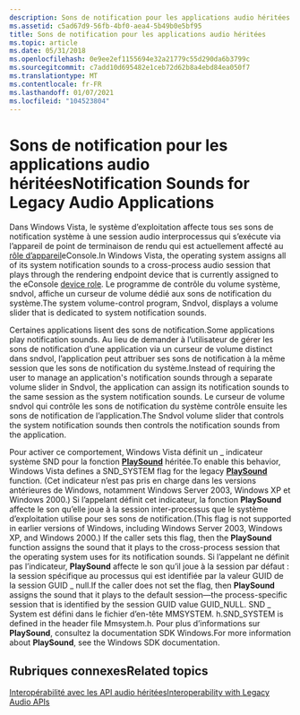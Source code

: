 ```yaml
---
description: Sons de notification pour les applications audio héritées
ms.assetid: c5ad67d9-56fb-4bf0-aea4-5b49b0e5bf95
title: Sons de notification pour les applications audio héritées
ms.topic: article
ms.date: 05/31/2018
ms.openlocfilehash: 0e9ee2ef1155694e32a21779c55d290da6b3799c
ms.sourcegitcommit: c7add10d695482e1ceb72d62b8a4ebd84ea050f7
ms.translationtype: MT
ms.contentlocale: fr-FR
ms.lasthandoff: 01/07/2021
ms.locfileid: "104523804"
---
```

# <a name="notification-sounds-for-legacy-audio-applications"></a><span data-ttu-id="411b6-103">Sons de notification pour les applications audio héritées</span><span class="sxs-lookup"><span data-stu-id="411b6-103">Notification Sounds for Legacy Audio Applications</span></span>

<span data-ttu-id="411b6-104">Dans Windows Vista, le système d’exploitation affecte tous ses sons de notification système à une session audio interprocessus qui s’exécute via l’appareil de point de terminaison de rendu qui est actuellement affecté au [rôle d’appareil](device-roles.md)eConsole.</span><span class="sxs-lookup"><span data-stu-id="411b6-104">In Windows Vista, the operating system assigns all of its system notification sounds to a cross-process audio session that plays through the rendering endpoint device that is currently assigned to the eConsole [device role](device-roles.md).</span></span> <span data-ttu-id="411b6-105">Le programme de contrôle du volume système, sndvol, affiche un curseur de volume dédié aux sons de notification du système.</span><span class="sxs-lookup"><span data-stu-id="411b6-105">The system volume-control program, Sndvol, displays a volume slider that is dedicated to system notification sounds.</span></span>

<span data-ttu-id="411b6-106">Certaines applications lisent des sons de notification.</span><span class="sxs-lookup"><span data-stu-id="411b6-106">Some applications play notification sounds.</span></span> <span data-ttu-id="411b6-107">Au lieu de demander à l’utilisateur de gérer les sons de notification d’une application via un curseur de volume distinct dans sndvol, l’application peut attribuer ses sons de notification à la même session que les sons de notification du système.</span><span class="sxs-lookup"><span data-stu-id="411b6-107">Instead of requiring the user to manage an application's notification sounds through a separate volume slider in Sndvol, the application can assign its notification sounds to the same session as the system notification sounds.</span></span> <span data-ttu-id="411b6-108">Le curseur de volume sndvol qui contrôle les sons de notification du système contrôle ensuite les sons de notification de l’application.</span><span class="sxs-lookup"><span data-stu-id="411b6-108">The Sndvol volume slider that controls the system notification sounds then controls the notification sounds from the application.</span></span>

<span data-ttu-id="411b6-109">Pour activer ce comportement, Windows Vista définit un \_ indicateur système SND pour la fonction [**PlaySound**](/previous-versions//dd743680(v=vs.85)) héritée.</span><span class="sxs-lookup"><span data-stu-id="411b6-109">To enable this behavior, Windows Vista defines a SND\_SYSTEM flag for the legacy [**PlaySound**](/previous-versions//dd743680(v=vs.85)) function.</span></span> <span data-ttu-id="411b6-110">(Cet indicateur n’est pas pris en charge dans les versions antérieures de Windows, notamment Windows Server 2003, Windows XP et Windows 2000.) Si l’appelant définit cet indicateur, la fonction **PlaySound** affecte le son qu’elle joue à la session inter-processus que le système d’exploitation utilise pour ses sons de notification.</span><span class="sxs-lookup"><span data-stu-id="411b6-110">(This flag is not supported in earlier versions of Windows, including Windows Server 2003, Windows XP, and Windows 2000.) If the caller sets this flag, then the **PlaySound** function assigns the sound that it plays to the cross-process session that the operating system uses for its notification sounds.</span></span> <span data-ttu-id="411b6-111">Si l’appelant ne définit pas l’indicateur, **PlaySound** affecte le son qu’il joue à la session par défaut : la session spécifique au processus qui est identifiée par la valeur GUID de la session GUID \_ null.</span><span class="sxs-lookup"><span data-stu-id="411b6-111">If the caller does not set the flag, then **PlaySound** assigns the sound that it plays to the default session—the process-specific session that is identified by the session GUID value GUID\_NULL.</span></span> <span data-ttu-id="411b6-112">SND \_ System est défini dans le fichier d’en-tête MMSYSTEM. h.</span><span class="sxs-lookup"><span data-stu-id="411b6-112">SND\_SYSTEM is defined in the header file Mmsystem.h.</span></span> <span data-ttu-id="411b6-113">Pour plus d’informations sur **PlaySound**, consultez la documentation SDK Windows.</span><span class="sxs-lookup"><span data-stu-id="411b6-113">For more information about **PlaySound**, see the Windows SDK documentation.</span></span>

## <a name="related-topics"></a><span data-ttu-id="411b6-114">Rubriques connexes</span><span class="sxs-lookup"><span data-stu-id="411b6-114">Related topics</span></span>

<dl> <dt>

[<span data-ttu-id="411b6-115">Interopérabilité avec les API audio héritées</span><span class="sxs-lookup"><span data-stu-id="411b6-115">Interoperability with Legacy Audio APIs</span></span>](interoperability-with-legacy-audio-apis.md)
</dt> </dl>

 

 
